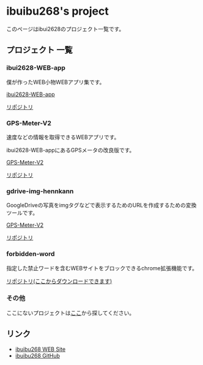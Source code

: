 # ibuibu268's project

このページはibui2628のプロジェクト一覧です。

## プロジェクト 一覧

### ibui2628-WEB-app

僕が作ったWEB小物WEBアプリ集です。

[ibui2628-WEB-app](./ibui2628-WEB-app/)

[リポジトリ](https://github.com/ibui2628/ibui2628-WEB-app)

### GPS-Meter-V2

速度などの情報を取得できるWEBアプリです。

ibui2628-WEB-appにあるGPSメータの改良版です。

[GPS-Meter-V2](./GPS-Meter-V2/)

[リポジトリ](https://github.com/ibui2628/GPS-Meter-V2)

### gdrive-img-hennkann

GoogleDriveの写真をimgタグなどで表示するためのURLを作成するための変換ツールです。

[GPS-Meter-V2](./gdrive-img-hennkann/)

[リポジトリ](https://github.com/ibui2628/gdrive-img-hennkann)

### forbidden-word

指定した禁止ワードを含むWEBサイトをブロックできるchrome拡張機能です。

[リポジトリ(ここからダウンロードできます)](https://github.com/ibui2628/forbidden-word)

### その他

ここにないプロジェクトは[ここ](https://github.com/ii268?tab=repositories)から探してください。

## リンク

- [ibuibu268 WEB Site](https://ibuibu268.netlify.app/)
- [ibuibu268 GitHub](https://github.com/ii268)